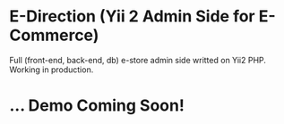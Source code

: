 E-Direction (Yii 2 Admin Side for E-Commerce)
====================================================

Full (front-end, back-end, db) e-store admin side writted on Yii2 PHP. Working in production.

# ... Demo Coming Soon!
